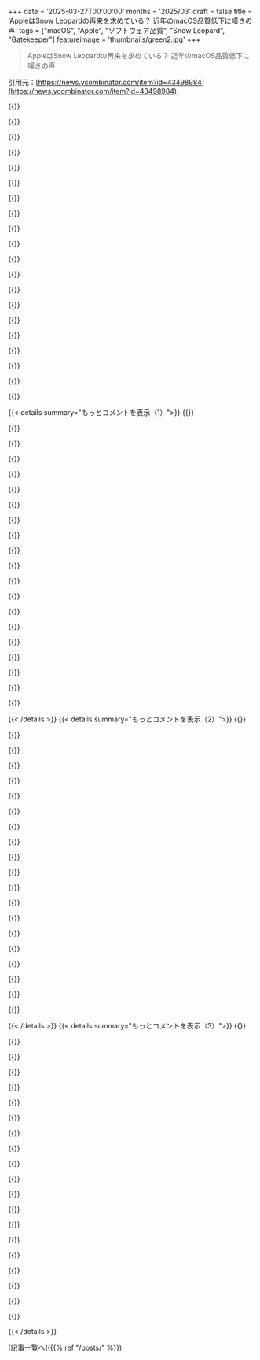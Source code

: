 +++
date = '2025-03-27T00:00:00'
months = '2025/03'
draft = false
title = 'AppleはSnow Leopardの再来を求めている？ 近年のmacOS品質低下に嘆きの声'
tags = ["macOS", "Apple", "ソフトウェア品質", "Snow Leopard", "Gatekeeper"]
featureimage = 'thumbnails/green2.jpg'
+++

> AppleはSnow Leopardの再来を求めている？ 近年のmacOS品質低下に嘆きの声

引用元：[https://news.ycombinator.com/item?id=43498984](https://news.ycombinator.com/item?id=43498984)

{{<matomeQuote body="Snow Leopardがいかに優れてたかって部分には、ちょっと事実と違うとこもあるけど、気持ちはわかるよ。System 6からのMacユーザーで、20年以上毎日PCとMacを併用してる身としては、Appleのソフトウェアの品質は確実に落ちてると思う。昔からのMacユーザーはもう文句言うのやめて、別の道に進んでるんだよね。Spotlightはファイルの検索に全然使えなくなっちゃったし（5分前まで見つけてたアプリとかショートカットの名前を忘れちゃうこともあるし）、検索結果の優先順位もつけられないし（アプリじゃなくてネットのゴミが出てくる）。記事にある他の例も当てはまるけど、GNOMEを何年も前から使ってて、PCのハードウェアがApple Siliconに追いついたら、GNOMEを「永遠のデスクトップ」にするつもり。もしくは、ただのコンピューターが欲しいならね。<br><br>taoofmac.comってブログもやってるよ。" userName="rcarmo" createdAt="2025-03-27T22:57:06" color="#38d3d3">}}

{{<matomeQuote body="＞記事にある他の例も当てはまるけど、GNOMEを何年も前から使ってて、PCのハードウェアがApple Siliconに追いついたら、GNOMEを「永遠のデスクトップ」にするつもり”<br>俺もそう。最近デスクトップLinuxがマジで楽しいんだけど、Appleのラップトップ以外にはもう戻れない。他に良いのがないんだよ。画面、スピーカー、キーボード、熱/バッテリー寿命/ファンの音、タッチパッドとか、どこかで妥協しなきゃいけない。Appleだけが全部揃ってるんだよね。<br>Asahiもあるけど、Thunderboltがまだないし、リーダーが燃え尽きて辞めちゃったから、プロジェクトの今後もわかんない。Apple Siliconみたいなラップトップが欲しいんだよ、パーツで妥協なしで、Linuxが動くやつ。でも、そういうのを提供してくれるOEMがないんだよね。<br>だから、それまではMacにいるよ。品質は落ちてるけど、他の選択肢に比べたら、まだ全然マシだし。変なバグは無視するようにしてる。" userName="thewebguyd" createdAt="2025-03-27T23:16:29" color="#785bff">}}

{{<matomeQuote body="Appleのソフトウェアの品質は落ちてるけど、同じ時期にWindowsはマジで崩壊したよね。ゲーミングPCで11使ってるけど、アップデートのたびに何かしらの機能が壊れる。" userName="ToucanLoucan" createdAt="2025-03-27T23:46:30" color="">}}

{{<matomeQuote body="Bazziteの一択。" userName="rcarmo" createdAt="2025-03-27T23:47:52" color="">}}

{{<matomeQuote body="Fedora Atomicディストリビューションはマジで良いよ。BazziteよりもBluefin-dx（どっちもGNOMEベースのFedora Atomicで、同じグループのUniversal Blue）を開発者にはおすすめする。Bazziteのパッケージは簡単にインストールできるし、Dockerもプリインストールされてるから。" userName="devilsdata" createdAt="2025-03-28T00:00:39" color="#ff33a1">}}

{{<matomeQuote body="FrameworkとAMDがその問題を解決してくれると良いな。新しいデスクトップ（よりシンプルで統合されてるから）を試して、Mac miniを置き換えたい。Linuxの電源管理が改善されるのを待つ。" userName="rcarmo" createdAt="2025-03-27T23:22:13" color="">}}

{{<matomeQuote body="Linuxの電源管理はかなり良いよ。問題は、デフォルトがデスクトップとサーバーのパフォーマンスを優先してるところ。MacBook Air 11で、自作のLinuxとMac OSでバッテリーの持ちは同じくらいだった。Safariの方が省エネなのに。<br>一番の問題は、Appleのソフトウェアの品質が落ちてること。TigerからSnow Leopardの時代はマジですごかった。アプリはシンプルで、スキュアモーフィックで、堅牢だった。<br>今は、システム全体がまとまりがなくて、堅牢性も落ちてる。個人的には、そんなに機能を追加する必要はないと思う。ソフトウェアを堅牢で安全にする事に注力すべき。Appleは垂直統合してるから、投資できるはず。" userName="nextos" createdAt="2025-03-28T00:37:01" color="#38d3d3">}}

{{<matomeQuote body="Appleのトップを説得して、MacOSの優先順位を上げるための説得力のある議論って何？今は明らかに優先順位が低いから、いつか良くなるだろうって期待するのは無理がある。" userName="MichaelZuo" createdAt="2025-03-28T01:00:39" color="">}}

{{<matomeQuote body="Mac OS XはAppleをクールにした大きな要因だと思う。その後に、たくさんのブティックアプリとiOSの成功があった。たとえユーザー数が少なくても、開発者の重要な基盤を失うことは、Appleのトップだったら心配すると思う。" userName="nextos" createdAt="2025-03-28T01:16:42" color="#785bff">}}

{{<matomeQuote body="AppleはApp Storeの頃から開発者を軽蔑してるよね？iPhoneが出た時？ここ20年くらい？気にしてないみたいだね。" userName="yyyk" createdAt="2025-03-28T02:37:02" color="">}}

{{<matomeQuote body="Appleの上層部を本気で説得して、MacOSの改善を優先させるにはどうすればいいかって話だよね？<br>徹底的な悪評しかないっしょ。みんながAppleのソフトの品質低下について文句言い続けるしかない。最近のドタバタで幹部が入れ替わったのを見ればわかるじゃん。" userName="latexr" createdAt="2025-03-28T10:09:23" color="#ff5c5c">}}

{{<matomeQuote body="Appleは成長中毒なんだよ。もう十分デカいのに、まるで初期のスタートアップみたいに、いつも新しい魅力的なものを作って次のお客さんを釣ろうとしてる。" userName="whstl" createdAt="2025-03-28T07:38:33" color="">}}

{{<matomeQuote body="Appleだけの問題じゃなくて、資本主義の問題なんだよね。「無限の成長は癌細胞のイデオロギー」って言うけど、Appleみたいな企業にとっては、1億台のスマホを売るだけじゃダメなんだ。来年は1億500万台売らなきゃいけない。その次の年は1億1200万台（1億1000万台じゃ成長が停滞してるってことになる）。<br>だから、バッテリーを取り外せないようにして、客がもっと頻繁にスマホを買い替えるように仕向けたり、他の機能を削ったり、製品開発よりも広告にお金をかけたりするんだよ。<br>＞広告費が開発費を上回るってマジ狂ってるけど、今のスマホとか映画とか全部そんな感じじゃん。" userName="andrepd" createdAt="2025-03-28T09:55:30" color="#ff5733">}}

{{<matomeQuote body="Appleのエコシステムからみんなが離れていくのが一番効くと思うけど、アメリカじゃあのウザい”blue bubbles”のせいで無理ゲーなんだよね。" userName="syeare" createdAt="2025-03-28T05:18:25" color="">}}

{{<matomeQuote body="今、Framework+AMDも検討中。<br>Macのハードウェアが好きだけど、Linuxのソフトウェアを使いたいんだよね。他のメーカーの品質は酷すぎる。特に13インチのやつ。今は古いラップトップを使ってるけど、マジで替えがない。<br>新しいRyzen AIはマジで面白そう！<br>残念ながらFrameworkの店がないから実物を見れないし、日本には発送してくれないし…。" userName="canpan" createdAt="2025-03-28T02:08:34" color="">}}

{{<matomeQuote body="Frameworkの最大の問題は配送だよね。ThinkPadはどこでも買えるのに、Frameworkはそうじゃない。計画的陳腐化から抜け出したいと思ってる、お金持ちでテクノロジーに詳しいコアな層から、文字通り金をドブに捨ててるようなもんじゃん。" userName="noisy_boy" createdAt="2025-03-28T05:00:13" color="">}}

{{<matomeQuote body="よくわからないんだけど。Frameworkが小売店で売ってなくて、直販だけってのが不満なの？" userName="jpk" createdAt="2025-03-28T05:54:08" color="">}}

{{<matomeQuote body="＞他のメーカーの品質は酷すぎる<br>マジレスすると、何を根拠に言ってるの？IT部門の人とか、デバイス選びの相談を受ける人に話を聞くと、たまにハズレもあるけど（Appleにも蝶キーボードとかあったじゃん）、値段相応だよ。10万円～15万円以上のAsus/Dell/HP/Lenovoなら、それなりに良い品質。" userName="sofixa" createdAt="2025-03-28T07:33:53" color="">}}

{{<matomeQuote body="Windowsから離れられない理由は、ゲームとラップトップでの3Dグラフィックスなんだよね。<br>MetalはグラフィックスプログラミングでのVulkanやDirectXの重要度には及ばないし、MチップはNVidiaのエコシステムには敵わない。SYCLもそうだし、GPGPUのワークロードでは重要じゃない。ゲームも、主要なエンジンはMetalに対応してるけど、DirectX porting kitがあるじゃん。<br>Windowsみたいにコンテナをネイティブでサポートしてないし、WSLの方がVirtualization Frameworkより使いやすいし。" userName="pjmlp" createdAt="2025-03-28T07:14:23" color="#38d3d3">}}

{{<matomeQuote body="今のLinuxでのゲームはマジで最高だよ。Elden ringをちょっとやったんだけど、ゲームを閉じるとLinuxのデスクトップに戻るのがマジですごい。もうデュアルブートは不要だし、二度とWindowsを使う必要はないかも。" userName="WD-42" createdAt="2025-03-28T07:35:36" color="#38d3d3">}}

{{< details summary="もっとコメントを表示（1）">}}
{{<matomeQuote body="WindowsとDirectXのAPIを翻訳するのはすごいけど、Linuxのゲームのエコシステムってほとんどないよね。Protonは、Valveがゲームスタジオを誘致できなかったことの表れだと思うな。Android NDKとかSwitch(OpenGL 4.6/Vulkan対応)とかPlayStation(FreeBSDのfork)向けにVulkan/OpenGL ES/OpenSLで作ってるスタジオは、GNU/Linuxをターゲットにしないし。翻訳じゃなくて、本物が欲しいよね。" userName="pjmlp" createdAt="2025-03-28T07:44:44" color="">}}

{{<matomeQuote body="現役のゲーム開発者からするとね、“ネイティブ”なんてものはないんだよ。言ってることは全部、ハードウェア命令の翻訳レイヤーなんだって。ソフトウェアベースの翻訳のオーバーヘッドは、ハードウェアアクセラレーションされた仮想マシンよりずっと小さいし、業界はそういうのが大好きなんだよね。翻訳はキャッシュフレンドリーだし、ユーザーランドで起こるからパフォーマンスへの影響は少ないんだ。<br>WindowsのスケジューラはLinuxに比べて出来が悪いから、Linuxの方がゲームのパフォーマンスが良いことさえあるんだよ。GPUドライバの品質の違いを考えるとクレイジーだよね。とにかく、Valveの“失敗”はほぼ修正されたってこと。StadiaがLinuxゲーミングを一番実現可能にしたんだよ。多くのゲームエンジン(全部じゃないけど)がStadiaで動くようにLinuxに移植されたしね。" userName="dijit" createdAt="2025-03-28T07:52:26" color="#ff5733">}}

{{<matomeQuote body="移植されたゲームエンジンで、今のGNU/Linuxゲーミングに貢献してるものってどれくらいあるの？ネイティブってのは確かにあるよ。APIが元々設計されて、テストされてきたプラットフォームと、他のプラットフォームがエミュレート/翻訳するのとは違うんだからね。Valveの幸運は、Microsoft/Xbox GamingがProtonに目をつぶってること。でも、Microsoftがもういいやって決めたら終わりだよ。" userName="pjmlp" createdAt="2025-03-28T08:14:24" color="">}}

{{<matomeQuote body="＞移植されたゲームエンジンで、今のGNU/Linuxゲーミングに貢献してるものってどれくらいあるの？<br>Unreal Engineは人気あるよね。SnowdropもUbisoftのタイトルでよく使われてるし。<br>＞https://www.protondb.com/app/2842040<br>＞https://www.protondb.com/app/2840770/<br>＞https://www.protondb.com/app/365590" userName="dijit" createdAt="2025-03-28T08:47:48" color="">}}

{{<matomeQuote body="＞＞https://www.protondb.com/app/2842040<br>Star Wars Outlaws<br>Natively Supports: Windows only<br>＞https://www.protondb.com/app/2840770/<br>Avatar: Frontiers of Pandora<br>Natively Supports: Windows only<br>＞https://www.protondb.com/app/365590<br>Tom Clancy’s The Division<br>Natively Supports: Windows only<br>----<br>全角あんた、何言ってんの？" userName="troupo" createdAt="2025-03-28T14:05:08" color="">}}

{{<matomeQuote body="変な意見だね。Protonは、WindowsのAPIがゲーミングのデファクトスタンダードだって認めてるってことじゃん。ランタイムがどうかとか、なんで気にするの？ゲームによってはProtonの方が快適に動くことだってあるのに。それがなんで“本物”じゃないんだ？スパイウェアOSで満足してるなら、それはそれで良いんじゃない。" userName="WD-42" createdAt="2025-03-28T07:51:08" color="">}}

{{<matomeQuote body="失敗ってわけじゃないと思うよ。Linuxのディストリビューションと多様なエコシステムは、複雑さをもたらすんだ。長期的にサポートするには、ゲームチームが継続的にアップデートして、それぞれのビルドをリリースする必要がある。それは多くのスタジオにとって無理難題だよ。ランタイムを使うっていう最初のアプローチは役に立ったけど、限界もある。今は、スタジオがWindowsのバージョンをテストするのと同じように、ランタイム+Protonでゲームをテストするだけで、Linuxで動作することを確認できる。それはwin-winの関係だよ。Protonは、Linuxの複雑で多様なエコシステムの抽象化になるんだ。それはLinuxの強みでもあり弱みでもある。みんなが全く同じディストリビューションを使うっていう解決策もあったかもしれないけど、それはもっと最悪だったと思うな。もしかしたら、いつかProton/WineがWindowsのユーザーランドのリファレンスになって、Windowsはただの実装になるかもね！" userName="boudin" createdAt="2025-03-28T08:17:12" color="#38d3d3">}}

{{<matomeQuote body="解決策がWindowsとDirectXの翻訳APIを採用することなら、それは失敗じゃないって言うの？歪曲が過ぎるんじゃない？" userName="pjmlp" createdAt="2025-03-28T08:49:17" color="">}}

{{<matomeQuote body="過去10年間くらいは、ゲーミングとWSLのせいでWindowsを使ってたんだけど、Windows 10がEOLになって、Windowsが広告/スパイウェア化してきたから、25年以上使ってたWindowsデスクトップを1年以上前に諦めたんだ。Linuxは解放的だよ。Fedora Desktopは最高だし、OSに広告はないし、Software Store/Installerは使いやすいし、詐欺アプリじゃなくて有用なものがキュレーションされてる。Steamのゲームもほとんどがそのまま動くし。Image editorはまだ弱いけど、photopea.comのおかげで良くなってきたよ。" userName="mythz" createdAt="2025-03-28T08:33:46" color="#785bff">}}

{{<matomeQuote body="コマンドラインにはほとんど興味がないんだよね。昔はコマンドラインしかなかった時代に育ったから、1980年代初頭のコンピューティングモデルに留まることに興味がないんだ。Xerox PARCこそが、僕らが望む未来なんだよ。" userName="pjmlp" createdAt="2025-03-28T08:55:05" color="">}}

{{<matomeQuote body="なんか自慢げだけど、コマンド、ユーティリティ、サーバーソフトウェア、リモートツールって、結局コマンドラインで動かすもんじゃん？うちらのシステム管理も、Linuxにデプロイして10年以上になるから、ずっとコマンドラインだし。Linux DesktopとGUIアプリでコマンドラインを避けることもできるけど、開発者としては無理だわ。WindowsでもWSLめっちゃ使ってたし。でも、Linuxのターミナルに比べると、なんか違うんだよねー。遅いし。" userName="mythz" createdAt="2025-03-28T09:08:52" color="">}}

{{<matomeQuote body="Appleのソフトウェアの質、マジで落ちてるよねー。ソフトウェアの衰退は、Macのインディーズアプリの衰退と一緒だと思う。昔(2007年くらい)は、Macネイティブのアプリがめっちゃ豊富で、LinuxとかWindowsより全然良かったのに。App Storeの価格競争とか、Macプラットフォームの放置とか(特に2016年以降のApple Silicon前)、CatalystとかSwiftUIとかのぐちゃぐちゃなツールキットのせいだよね。新しいツールキットはAppKitの終わりを示唆してるみたいだけど、SwiftUIアプリってなんかイマイチなんだよね。Electronアプリが増えてるのも、コスト削減だけじゃなくて、CatalystとかSwiftUIで作るよりマシだからだと思う。1PasswordもSwiftUI試したけど、結局Electronにしたらしいし。ThinkPad買ってみたけど、SlackとかObsidianとか1Passwordとか、Electronアプリばっかだから、乗り換えも楽勝だわ。Electron嫌いだけど、Appleから離れるのが楽になるのは嬉しい。" userName="danieldk" createdAt="2025-03-28T07:02:34" color="#ff33a1">}}

{{<matomeQuote body="SequoiaにしてからSpotlightが原因かわからんけど、Finderとかアプリの反応がめっちゃ遅くなったんだよね。例えば、ファイルを保存しても、Finderに表示されるまで10～20秒かかるの。フォルダ移動して戻ると表示されるんだけど。IntelliJでも同じ。Spotlightがファイルシステムの監視をしてるらしいんだけど、他のアプリもSpotlight使ってるのかな？マジで直してほしいわ。常に更新しないといけないの、ありえない。" userName="atombender" createdAt="2025-03-27T23:46:57" color="">}}

{{<matomeQuote body="Spotlightってマジで使えないんだよね。どこにあるか教えてくれないって、ありえなくない？パスが表示されないから、同じ名前のファイルがいっぱいあったら、どれが正しいか分からんじゃん。バックアップボリュームとかにあるやつとか除外できないし。マジでアホかと。" userName="DidYaWipe" createdAt="2025-03-28T03:18:37" color="">}}

{{<matomeQuote body="commandキーを押すとパスが表示されるよ。" userName="toomim" createdAt="2025-03-28T04:16:52" color="">}}

{{<matomeQuote body="＞There’s no path shown with hits<br>ファイル名を選択したら、ウィンドウの下にパスが表示されるって知ってる？" userName="phony-account" createdAt="2025-03-28T03:40:16" color="">}}

{{<matomeQuote body="Sequoiaでは、commandキーを押さないとファイルの場所が表示されないのは事実だよね。ファイルの場所が存在しないかのように振る舞うのは、モバイル中心な考え方で面白いよね。" userName="pickdan" createdAt="2025-03-28T04:19:23" color="">}}

{{<matomeQuote body="Sequoiaにしたら、Mac2台ともSpotlightが完全に壊れたんだけど。インデックスされてるはずのディレクトリでも、完全一致するものが見つからないし、再インデックスしてもダメ。Applicationsフォルダにあるアプリすら全部見つからない。" userName="AHTERIX5000" createdAt="2025-03-27T23:02:34" color="#ff5c5c">}}

{{<matomeQuote body="Spotlight、数年前から使わなくなったな。最近気づいたんだけど。マジで役に立たなくなったんだよね。整理整頓して、どこに何があるか把握してるから、そっちの方がSpotlightより全然使える。" userName="ohgr" createdAt="2025-03-27T23:37:43" color="">}}

{{<matomeQuote body="GUIのシステム検索って、WindowsでもLinuxでもMacでも、マジで信用できないんだよね。だから、findとかgrepとか使うわ。ripgrep思い出した時は使うけど。Windowsはゲームしかしないから、検索とかしないし。" userName="alabastervlog" createdAt="2025-03-27T23:43:33" color="">}}


{{< /details >}}
{{< details summary="もっとコメントを表示（2）">}}
{{<matomeQuote body="マジでAppleだけじゃない気がするんだけど。最近のソフトウェアってバグだらけじゃない？ウェブサイトも、なかなかロードされない要素とか、一回じゃ反応しないボタンとか多くない？Amazonのアプリもそう。SpotifyもTVアプリとの同期がたまに止まるし、HBOアプリの字幕はずれてるし。ゲームも発売後しばらくバグ修正が必要だし。うちのルンバみたいなのも、たまにフリーズするし、タップに反応するまで時間かかるし。Safariも、新しいタブ開いて検索ワードをすぐ入力すると、変なURL開くバグが昔からあるし。マジで最近のソフトウェアのクオリティ低すぎ。昔ならQAで引っかかるレベルだよ。今はリフレッシュとか再起動で直ればOKみたいな感じ。" userName="hamstergene" createdAt="2025-03-28T06:41:55" color="#45d325">}}

{{<matomeQuote body="前にいた大企業で、売上みたいなトップレベルの指標ばっかり見てて、バグとか直せなかったんだよね。エンジニアはみんな直したいと思ってたんだけど。例えば、テキスト入力がめっちゃくちゃで、韓国語とかマジで使えないレベルだったらしい。韓国人マネージャーも直したかったんだけど、指標のせいでできなかった。テキスト入力の改善が売上に繋がるって指標を作ってから、やっと直せるようになったんだよね。客観的な指標を作るのは大事だけど、もう十分に儲かってる会社なら、もうちょっとユーザーのこと考えても良くない？" userName="aylmao" createdAt="2025-03-28T07:00:43" color="#ff5733">}}

{{<matomeQuote body="それな。効率ばっかり求めてると、職人技みたいなのが無くなっちゃうんだよね。丁寧にソフトウェア作ってたら、もっと適当なやつに負けちゃう。市場も気にしないし、企業も気にしない。唯一の解決策は、創業者がこだわってるとか、内部の力が強い小さい会社を作ることだと思う。" userName="aikinai" createdAt="2025-03-28T07:48:19" color="#45d325">}}

{{<matomeQuote body="＞バグだらけのソフトウェアは収益に影響ないって言ってる？<br>そんなことないと思うよ。ユーザーは機能と品質を天秤にかけてるんだから。バグ修正が最優先ってわけじゃないけどね。Microsoft 365が良い例だよ。機能が欲しくて導入したけど、バグが多すぎて結局やめたもん。ソフトウェアのユーザーと購入者が違う場合もあるけど、生産性が下がったり、サポートコストが上がったりしたら、最終的には購入判断に影響すると思うよ。" userName="fauigerzigerk" createdAt="2025-03-28T08:06:52" color="">}}

{{<matomeQuote body="バグがあっても、マネージャーは見て見ぬふりして、修正予算を出さないんだよね。新しい機能とか、完全に新しいプロジェクトを優先する。新しいものを作る方が、マネージャーの評価に繋がりやすいから。品質とかメンテナンスを気にするマネージャーなんて、マジで редких птиц。" userName="citrin_ru" createdAt="2025-03-28T08:47:53" color="">}}

{{<matomeQuote body="＞バグだらけのソフトウェアは収益に影響ないって言ってる？<br>問題は、優先順位を決める人が数字を見てないこと。バグのせいでどうなってるか、ちゃんと把握してないんだよね。エラーレポートとか、ユーザーからの報告とかしかないけど、報告する人なんてほんの一部だし。オープンソースなら開発者がフィードバックしやすいけど、それでも複雑なソフトウェアだと、バグの原因特定がマジ大変。VS Codeとか、プラグインとか、組み合わせによってはマジで地獄。" userName="Cthulhu_" createdAt="2025-03-28T08:31:04" color="#ff33a1">}}

{{<matomeQuote body="＞問題は、優先順位を決める人が数字を見てないこと。<br>そんなことないと思うけど。IT部門はユーザーのサポートしないといけないし。ユーザーは文句言うし、サポートを求めるし。コストもかかるし、生産性も下がるし、みんな知ってるよ。でも、バグが少ない代替品があるって思わないと、乗り換える意味ないじゃん？大企業だとハードル高すぎ。中小企業ならMicrosoftみたいなの捨てるけどね。[Edit] ああ、ソフトウェアのユーザー側じゃなくて、提供側の話ね。了解。" userName="fauigerzigerk" createdAt="2025-03-28T09:03:11" color="">}}

{{<matomeQuote body="＞バグだらけのソフトウェアは収益に影響ないって言ってる？<br>OSの競争が少ないのが問題だよね。Apple、Google、Microsoftでほぼ独占状態だし。macOSはWindowsよりマシ、iOSはAndroidよりマシ、ってレベルで良いんだもん。<br>＞Microsoft 365をやめたって言ってたけど、何に変えたの？<br>Microsoft 365はバグがあっても成功してるよね。潰れる心配ないし。ソフトウェアベンダーも、バグ修正と新機能開発のトレードオフがあるし。経営者からしたら、バグは放置でも良いって判断になる。" userName="lapcat" createdAt="2025-03-28T11:53:03" color="">}}

{{<matomeQuote body="＞<br>Microsoft 365が成功してるのは、Microsoftが独占的なアンチコンシューマーなことをしてるからだよ。" userName="inetknght" createdAt="2025-03-28T15:21:07" color="">}}

{{<matomeQuote body="＞バグだらけのソフトウェアは収益に影響ないって言ってる？<br>そうは言ってないと思うよ。2つの理由があると思う。<br>1．バグ修正を指標に結びつけるのが難しい。<br>機能の変更は、売上や利用者の増加に結び付けやすいけど、バグ修正の効果は測りにくい。どれだけの人が離脱しなかったか、とか。売上が増えたのがバグ修正のおかげだって証明できないし。<br>2．インパクトが明確な仕事を優先する。<br>インパクトが測りづらい仕事でも、重要だと思えばやりたいけど、マネージャーは指標で評価されるから、やりたがらないんだよね。結局、トップがバグ修正みたいな地味なことに時間を使っても良いって言わない限り、バグ修正は後回しにされる。<br>みんなバグがない方が良いって知ってるけど、示すのが難しいし、示されたものを優先しないといけないから、バグ修正は軽視されるんだよね。" userName="aylmao" createdAt="2025-03-28T18:00:36" color="#ff5c5c">}}

{{<matomeQuote body="13年以上前にQAの仕事してたけど、今はもうそんな仕事ないよねー。ソフトウェア開発が自分たちでQAやるようになってから、品質が落ちてる気がするんだよね。なんか関係あるのかもね！" userName="chii" createdAt="2025-03-28T06:46:29" color="">}}

{{<matomeQuote body="問題はAgileだよ。本来の意図とは違って、AgileコンサルタントとかSAFeのせいで変になっちゃった。それに、どんなプロジェクトでもAgileがデフォルトになって、Waterfallが悪者扱いされるのも問題。<br>会社はAgileを悪用して、計画とか考えたりしなくなった。ここ10年、2週間以上先の計画を立ててるチームを見たことないよ。だから、4週間前に作ったものが大規模なリファクタリングが必要になったりするんだよね。だって、後から矛盾することに気づくんだもん。<br>でも、リファクタリングは時間かかるからやらない。だから、古い機能の上に新しい機能を無理やりくっつける。その結果、スパゲッティみたいになって、ちょっとした変更で予想外の問題が起きるんだよね。<br>数ヶ月間、デザイナーと一緒にじっくり考えてからプロジェクトを始めたいよ。<br>もちろん、何を作るかわからないスタートアップとか、product-market fitを探してる段階ならAgileはいいと思う。でも、大企業とか政府機関で同じやり方をするのはおかしいよね。" userName="wickedsight" createdAt="2025-03-28T08:51:08" color="#ff5c5c">}}

{{<matomeQuote body="ほんとそれ。Agile（適切なやり方なら、どんな定義でもいいけど）はウェブサイトとかアプリ、消費者向けのものにはいいと思う。でも、長年確実に動く必要があるものには向いてないことが多いよね。<br>OSは中間くらいだけど、後者寄りかな。" userName="amacbride" createdAt="2025-03-28T12:21:01" color="#ff5c5c">}}

{{<matomeQuote body="めっちゃ同意。 tech leadと「データベース設計の話はしない、Agileだから」ってマジで話したことあるよ。アーキテクチャすらAgileの名の下にまともに議論されないんだよね。勝手に出来上がるって。マジありえない。" userName="moi2388" createdAt="2025-03-29T08:50:07" color="#ff5c5c">}}

{{<matomeQuote body="根本的な原因はオンラインソフトウェアアップデートだよね。いつでもバグを修正できるって知ってるから、リリース日がバグ修正の最終締め切りじゃなくなる。だから、バグのバックログがどんどん増えていくんだよね。" userName="fauigerzigerk" createdAt="2025-03-28T07:36:18" color="">}}

{{<matomeQuote body="バックログは経営陣と優先順位の問題で、テストの問題じゃないと思う。" userName="Cthulhu_" createdAt="2025-03-28T08:31:52" color="">}}

{{<matomeQuote body="どこを見るかによるよ。ここ10年、私が働いてきた（Agileな、最先端の）チームには全部QAプロセスがあったよ。QAを他の開発者がやってるかもしれないけど、必ずあった。" userName="regularfry" createdAt="2025-03-28T12:29:28" color="">}}

{{<matomeQuote body="間違ってないと思う。業界のキャリアアップの仕組みのせいだと思う。エンジニアとか中間管理職は、「機能Xを安定させたけど、新しい機能は追加してません」って言っても昇進とかボーナスはもらえない。業界は品質よりも新機能を追加することを重視するから、目立ってイノベーションを起こしてるように見せかけるんだよね。でも、そうじゃなくてもいいはず。会社が「良くなる＝新しいものが増える」ってわけじゃないって認識すれば、既存のものの品質を向上させることでも評価されるはず。" userName="porcoda" createdAt="2025-03-28T07:01:00" color="#ff33a1">}}

{{<matomeQuote body="2000年代初頭、Microsoftがすべてを独占してた頃は、ソフトウェアの出来が悪かったのを覚えてるよ。その後、Windows 7でWindowsが良くなったり、FirefoxやChromeがIEの代わりに使えるようになったり、GoogleやAppleの製品が新鮮だった。<br>でも今は、GoogleやAppleの製品もMicrosoftと同じくらい悪くなってる。業界が寡占状態になって、Microsoftみたいに誰も大手企業に挑戦しなくなったからだと思う。大手企業はお互いに競争してるけど、ユーザーじゃなくて収益を追いかけてるんだよね。" userName="natnat" createdAt="2025-03-28T10:42:31" color="#785bff">}}

{{<matomeQuote body="MMBでクリックしたときに、新しいバックグラウンドタブで開かないリンク（ボタンの形でも）にはマジで腹が立つ。選択した結果をバックグラウンドタブにプリロードして、メインタブを閉じて、クリックしたアイテムの結果をタブごとに確認する方が効率的なのに。<br>TwitterのExploreページのアイテムとか。" userName="qwertox" createdAt="2025-03-28T07:38:43" color="">}}


{{< /details >}}
{{< details summary="もっとコメントを表示（3）">}}
{{<matomeQuote body="よくあるのが、思った通りの結果を出すには‹‹右クリック→New tab››が必要ってパターンだよね。どのサイトでそれをやらないといけないか覚えておくのがマジで面倒くさい。たまに、右クリックに反応するリンクもあって、新しいタブが開くと同時に元のページが消えたりするんだよねー。マジ勘弁(⁠-⁠_⁠-⁠;⁠)" userName="IIsi50MHz" createdAt="2025-04-01T18:12:01" color="">}}

{{<matomeQuote body="＞which does not open in a new background tab when clicked with the MMB.”マウスの中ボタンでクリックしても新しいバックグラウンドタブで開かないんだよね。<br>ページがすごい勢いで上にスクロールするから気づくんだよね。新しいタブをクリックしようとした瞬間に。" userName="windward" createdAt="2025-03-28T11:40:04" color="">}}

{{<matomeQuote body="こういうバグを直すコストって結構高いと思うんだよね。どこで働いてても、修正されない既知の問題が山ほどあるし。新しい人を雇ってまで直そうとはしないだろうし。システムが複雑になりすぎてるせいじゃないかな。機能追加とか、アピール目的の複雑なプロジェクトとか。もし簡単に直せるなら、とっくに直ってるはずだよ。前に、自分が作ったものが“技術的にそんなに複雑じゃない”って理由で評価が下がったことがあるんだよね。シンプルにするのが自分の仕事だと思ってるのに、複雑にすることじゃないのにって思ったよ。でも、シンプルだと評価されないんだよね。" userName="ripped_britches" createdAt="2025-03-28T07:48:14" color="#ff5c5c">}}

{{<matomeQuote body="マジでそれな。例えば、Gmailがフライトとかホテルの予約を自動で認識してカレンダーに追加してくれてたじゃん？<br>あれが数年前に完全に壊れて動かなくなっちゃったんだよね。設定とか色々試したけどダメだった。<br>まるで石器時代の原始人みたいに、全部手動でGoogleカレンダーに入力してるよ。<br>Googleのフォーラムでも同じ問題を訴えてる人がたくさんいるのに、まだ直ってない。<br>皮肉なことに、Gemini AIの新機能がGmailに追加されてるけど、これも同じようにうまく機能しないんだよね。" userName="paradite" createdAt="2025-03-28T09:32:45" color="#ff5733">}}

{{<matomeQuote body="Google Flightsに関して言うと、確かEuropean Digital Markets Act絡みで何かあったんだよね。Googleがそれに悪意のあるやり方で対応したんだと思う。" userName="inetknght" createdAt="2025-03-28T15:26:35" color="">}}

{{<matomeQuote body="皮肉なことに、Linuxのデスクトップ環境がかつてないほど安定してるんだよね。<br>systemdは嫌いだけど、もしこれが理由なら、今まで言ったネガティブなことは全部撤回するわ。" userName="dijit" createdAt="2025-03-28T07:56:59" color="">}}

{{<matomeQuote body="systemdが今のLinuxの安定性に貢献してないとは言えないよね。他のやり方もあったかもしれないけど、宣言型のモデルはshell scriptのexit codeより絶対良いと思う。Daemonsはdouble-forkのことを気にしなくていいし。User-level servicesはマジで便利。" userName="sunshowers" createdAt="2025-03-28T22:45:22" color="#ff33a1">}}

{{<matomeQuote body="デスクトップ環境はマジで同意。KDE Plasma愛用中。systemdはよくわからん。" userName="regularfry" createdAt="2025-03-28T12:30:25" color="">}}

{{<matomeQuote body="たまに思うんだよね。「クローズドソースのソフトウェアのための公開バグトラッカーがないのはマジで残念。Github issuesみたいなのがあれば最高なのに」って。<br>少なくとも、みんなが同じことについて文句を言える場所があれば、企業も上位のissueに対応したり、ユーザーベースと直接関わるチャンスと捉えるかもしれないじゃん？<br>でも、甘いかな？訴えられるのがオチかな？どう思う？" userName="ManuelKiessling" createdAt="2025-03-28T22:31:26" color="#45d325">}}

{{<matomeQuote body="バグを報告しても直る見込みがないと思われたら、誰も報告しなくなると思うんだよね。ただの愚痴の場になって、悪循環になるんじゃないかな。" userName="usefulcat" createdAt="2025-03-29T05:53:50" color="">}}

{{<matomeQuote body="Safariで新しいタブ開いてすぐ検索ワード入力すると、Google検索じゃなくて変なURL開くバグ、マジ勘弁。8年前から報告してるのに直ってないし。WebKitは多少マシになったかもだけど、BlinkとかGeckoに全然かなわない。Safari自体がここ10年クソ。アドレスバーはChromeとかFirefoxにボロ負け。ブックマークも項目多いとカクつくの11年間放置プレイ。タブ概要も毎回レンダリングし直してCPUスパイク。Appleはマジでソフトどうでもよくなってんな。" userName="ksec" createdAt="2025-03-29T10:28:37" color="">}}

{{<matomeQuote body="iCloudタブがマジ使えねー。他のSafariの同期は完璧なのに、iCloudタブだけずっと昔のタブが表示されたり、空っぽだったり。ホント困る。" userName="deergomoo" createdAt="2025-03-29T12:59:54" color="">}}

{{<matomeQuote body="iCloudタブ、たまに動くけど基本ダメだよね。ログアウト→ログインで直る時あるけど、別の問題起きたりするし。同期自体が不安定。あと、Safariってタブ128個以上開くと調子悪くなるのなんでだろ。" userName="ksec" createdAt="2025-03-29T14:40:36" color="">}}

{{<matomeQuote body="＞「最近のソフトって全部クソなの？」って思うよね。Appleだけじゃなくて、全体的にバグ多い気がする。<br>資本主義のせいだと思う。利益優先で品質とかユーザー満足度とか無視。GPLみたいなフリーソフトこそ正義。KDEとかどんどん良くなってるし。仕事で仕方なく商用OS使ってるけど、もうフリーソフトの方が全然快適。" userName="ezst" createdAt="2025-03-28T07:11:35" color="#ff5733">}}

{{<matomeQuote body="Mean Time Between Annoyance（MTBA、イライラするまでの平均時間）って指標、導入すべきじゃない？家の家電（食洗機とかコーヒーメーカーとか）は数週間は普通に動くのに、ソフトは数分でイライラする。特にSpotlightはヒドイ。" userName="mschnell" createdAt="2025-03-28T16:05:33" color="">}}

{{<matomeQuote body="Google Homeの文句言わせてください。長年ソコソコ使えてたのに、最近「ごめんなさい、よくわかりません」しか言わなくなった。でも同じこと2回聞くとちゃんと動く。マジで不安定。OpenAIとかAnthropicのAPI使えば、24時間のハッカソンで自分で作れるレベル。" userName="yard2010" createdAt="2025-03-28T10:19:51" color="#ff33a1">}}

{{<matomeQuote body="テレビの話だけど（自分は使わないけど）、最近のテレビって起動に時間かかるよね。昔のテレビはすぐついたのに。うちの婆ちゃんに「ボタン押してちょっと待ってから、もう一回押して」って言ってる。" userName="johnisgood" createdAt="2025-03-28T06:44:20" color="">}}

{{<matomeQuote body="Mac OS Xに満足してるのって俺だけ？Windowsもたまに使うけど、アップデートとかUIの変な挙動とか、全然マシだと思う。" userName="chvid" createdAt="2025-03-28T07:22:52" color="">}}

{{<matomeQuote body="Mac OS Xは良かったよね、Snow Leopardとか。macOSになってから悪くなってるのはマジ同意。Spotlightとかどんどん使えなくなってるし。Time Machineも全然ダメ。すぐ壊れるし、ハングアップするし。" userName="illiac786" createdAt="2025-03-28T07:29:37" color="">}}

{{<matomeQuote body="もうmacOSはいいや。Linuxに乗り換えたんだよねー。macOSの新しいのが出るたびにGatekeeperがどんどん突破しにくくなって、AppleがmacOSで動かせるソフトのコントロールを強めてる気がするんだよね。アプリをApple Developer IDで署名させるとかさ。セキュリティを真面目に考えてるのはいいんだけど、実行するすべての実行ファイルのハッシュをクラウドに送ってるのがマジで気持ち悪い。もっとオープンなPCから、管理された家電みたいなソフト体験に変わろうとしてるみたい。<br>Sequoiaでcontrol-clickでGatekeeperを回避できなくなったとき、Appleがカエルをゆでるみたいに、最終的にはハードウェアで実行できるソフトのコントロールを強めようとしてるのがわかったんだよねー。" userName="spudlyo" createdAt="2025-03-27T23:10:47" color="">}}


{{< /details >}}


[記事一覧へ]({{% ref "/posts/" %}})
